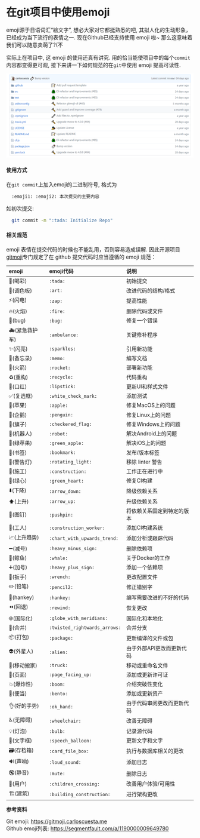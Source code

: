 # 在git项目中使用emoji

emoji源于日语词汇“絵文字”, 想必大家对它都挺熟悉的吧, 其拟人化的生动形象，已经成为当下流行的表情之一. 现在Github已经支持使用 emoji 啦~ 那么这意味着我们可以随意卖萌了?(不

实际上在项目中, 这 emoji 的使用还真有讲究. 用的恰当能使项目中的每个`commit`内容都变得更可观, 接下来讲一下如何规范的在`git`中使用 emoji 提高可读性.

![项目中使用](./img-1.png)
<!-- more -->

#### 使用方式

在`git commit`上加入emoji的二进制符号, 格式为

``` bash
  :emoji1: :emoji2: 本次提交的主要内容
```

如初次提交:

``` bash
  git commit -m ":tada: Initialize Repo"
```

#### 相关规范

emoji 表情在提交代码的时候也不能乱用，否则容易造成误解. 因此开源项目[gitmoji](https://gitmoji.carloscuesta.me/)专门规定了在 github 提交代码时应当遵循的 emoji 规范：

| emoji                                | emoji代码                     | 说明                       |
| :----------------------------------- | :---------------------------- | :------------------------- |
| :tada:(喝彩)                         | `:tada:`                      | 初始提交                   |
| :art:(调色板)                        | `:art:`                       | 改进代码的结构/格式        |
| :zap:(闪电)                          | `:zap:`                       | 提高性能                   |
| :fire:(火焰)                         | `:fire:`                      | 删除代码或文件             |
| :bug:(bug)                           | `:bug:`                       | 修复一个错误               |
| :ambulance:(紧急救护车)              | `:ambulance:`                 | 关键修补程序               |
| :sparkles:(闪亮)                     | `:sparkles:`                  | 引用新功能                 |
| :memo:(备忘录)                       | `:memo:`                      | 编写文档                   |
| :rocket:(火箭)                       | `:rocket:`                    | 部署新功能                 |
| :recycle:(重构)                      | `:recycle:`                   | 代码重构                   |
| :lipstick:(口红)                     | `:lipstick:`                  | 更新UI和样式文件           |
| :white_check_mark:(复选框)           | `:white_check_mark:`          | 添加测试                   |
| :apple:(苹果)                        | `:apple:`                     | 修复MacOS上的问题          |
| :penguin:(企鹅)                      | `:penguin:`                   | 修复Linux上的问题          |
| :checkered_flag:(旗子)               | `:checkered_flag:`            | 修复Windows上的问题        |
| :robot:(机器人)                      | `:robot:`                     | 解决Android上的问题        |
| :green_apple:(绿苹果)                | `:green_apple:`               | 解决iOS上的问题            |
| :bookmark:(书签)                     | `:bookmark:`                  | 发布/版本标签              |
| :rotating_light:(警告灯)             | `:rotating_light:`            | 移除 linter 警告           |
| :construction:(施工)                 | `:construction:`              | 工作正在进行中             |
| :green_heart:(绿心)                  | `:green_heart:`               | 修复CI构建                 |
| :arrow_down:(下降)                   | `:arrow_down:`                | 降级依赖关系               |
| :arrow_up:(上升)                     | `:arrow_up:`                  | 升级依赖关系               |
| :pushpin:(图钉)                      | `:pushpin:`                   | 将依赖关系固定到特定的版本 |
| :construction_worker:(工人)          | `:construction_worker:`       | 添加CI构建系统             |
| :chart_with_upwards_trend:(上升趋势) | `:chart_with_upwards_trend:`  | 添加分析或跟踪代码         |
| :heavy_minus_sign:(减号)             | `:heavy_minus_sign:`          | 删除依赖项                 |
| :whale:(鲸鱼)                        | `:whale:`                     | 关于Docker的工作           |
| :heavy_plus_sign:(加号)              | `:heavy_plus_sign:`           | 添加一个依赖项             |
| :wrench:(扳手)                       | `:wrench:`                    | 更改配置文件               |
| :pencil2:(铅笔)                      | `:pencil2:`                   | 修正错别字                 |
| :hankey:(hankey)                     | `:hankey:`                    | 编写需要改进的不好的代码   |
| :rewind:(回退)                       | `:rewind:`                    | 恢复更改                   |
| :globe_with_meridians:(国际化)       | `:globe_with_meridians:`      | 国际化和本地化             |
| :twisted_rightwards_arrows:(合并)    | `:twisted_rightwards_arrows:` | 合并分支                   |
| :package:(打包)                      | `:package:`                   | 更新编译的文件或包         |
| :alien:(外星人)                      | `:alien:`                     | 由于外部API更改而更新代码  |
| :truck:(移动搬家)                    | `:truck:`                     | 移动或重命名文件           |
| :page_facing_up:(页面)               | `:page_facing_up:`            | 添加或更新许可证           |
| :boom:(爆炸性)                       | `:boom:`                      | 介绍突破性变化             |
| :bento:(便当)                        | `:bento:`                     | 添加或更新资产             |
| :ok_hand:(好的手势)                  | `:ok_hand:`                   | 由于代码审阅更改而更新代码 |
| :wheelchair:(无障碍)                 | `:wheelchair:`                | 改善无障碍                 |
| :bulb:(灯泡)                         | `:bulb:`                      | 记录源代码                 |
| :speech_balloon:(文字框)             | `:speech_balloon:`            | 更新文字和文字             |
| :card_file_box:(存档箱)              | `:card_file_box:`             | 执行与数据库相关的更改     |
| :loud_sound:(声响)                   | `:loud_sound:`                | 添加日志                   |
| :mute:(静音)                         | `:mute:`                      | 删除日志                   |
| :children_crossing:(用户)            | `:children_crossing:`         | 改善用户体验/可用性        |
| :building_construction:(建筑)        | `:building_construction:`     | 进行架构更改               |

**参考资料**

Git emoji: https://gitmoji.carloscuesta.me  
Github emoji列表: https://segmentfault.com/a/1190000009649780
